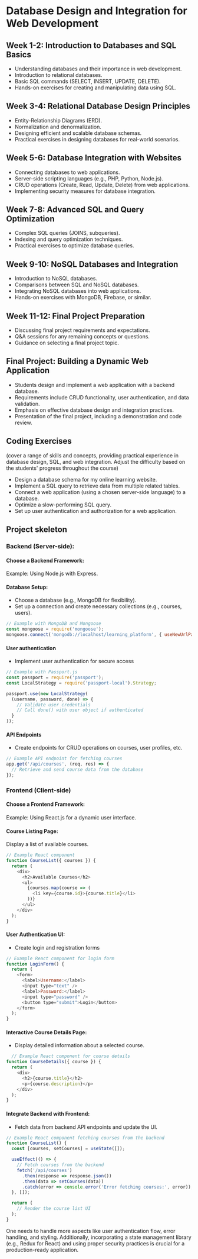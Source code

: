 # Database Design and Integration for Web Development

## Week 1-2: Introduction to Databases and SQL Basics
- Understanding databases and their importance in web development.
- Introduction to relational databases.
- Basic SQL commands (SELECT, INSERT, UPDATE, DELETE).
- Hands-on exercises for creating and manipulating data using SQL.

## Week 3-4: Relational Database Design Principles
- Entity-Relationship Diagrams (ERD).
- Normalization and denormalization.
- Designing efficient and scalable database schemas.
- Practical exercises in designing databases for real-world scenarios.

## Week 5-6: Database Integration with Websites
- Connecting databases to web applications.
- Server-side scripting languages (e.g., PHP, Python, Node.js).
- CRUD operations (Create, Read, Update, Delete) from web applications.
- Implementing security measures for database integration.

## Week 7-8: Advanced SQL and Query Optimization
- Complex SQL queries (JOINS, subqueries).
- Indexing and query optimization techniques.
- Practical exercises to optimize database queries.
 
## Week 9-10: NoSQL Databases and Integration
- Introduction to NoSQL databases.
- Comparisons between SQL and NoSQL databases.
- Integrating NoSQL databases into web applications.
- Hands-on exercises with MongoDB, Firebase, or similar.

## Week 11-12: Final Project Preparation

- Discussing final project requirements and expectations.
- Q&A sessions for any remaining concepts or questions.
- Guidance on selecting a final project topic.

## Final Project: Building a Dynamic Web Application

- Students design and implement a web application with a backend database.
- Requirements include CRUD functionality, user authentication, and data validation.
- Emphasis on effective database design and integration practices.
- Presentation of the final project, including a demonstration and code review.

## Coding Exercises

(cover a range of skills and concepts, providing practical experience in database design, SQL, and web integration. 
Adjust the difficulty based on the students' progress throughout the course)

- Design a database schema for my online learning website.
- Implement a SQL query to retrieve data from multiple related tables.
- Connect a web application (using a chosen server-side language) to a database.
- Optimize a slow-performing SQL query.
- Set up user authentication and authorization for a web application.

## Project skeleton

### Backend (Server-side):

#### Choose a Backend Framework:
Example: Using Node.js with Express.

#### Database Setup:

- Choose a database (e.g., MongoDB for flexibility).
- Set up a connection and create necessary collections (e.g., courses, users).

```js
// Example with MongoDB and Mongoose
const mongoose = require('mongoose');
mongoose.connect('mongodb://localhost/learning_platform', { useNewUrlParser: true, useUnifiedTopology: true });
```

#### User authentication

- Implement user authentication for secure access

```js
// Example with Passport.js
const passport = require('passport');
const LocalStrategy = require('passport-local').Strategy;

passport.use(new LocalStrategy(
  (username, password, done) => {
    // Validate user credentials
    // Call done() with user object if authenticated
  }
));
```

#### API Endpoints

- Create endpoints for CRUD operations on courses, user profiles, etc.
```js
// Example API endpoint for fetching courses
app.get('/api/courses', (req, res) => {
  // Retrieve and send course data from the database
});
```

### Frontend (Client-side)

#### Choose a Frontend Framework:

Example: Using React.js for a dynamic user interface.

#### Course Listing Page:
Display a list of available courses.

```js
// Example React component
function CourseList({ courses }) {
  return (
    <div>
      <h2>Available Courses</h2>
      <ul>
        {courses.map(course => (
          <li key={course.id}>{course.title}</li>
        ))}
      </ul>
    </div>
  );
}
```

#### User Authentication UI:

- Create login and registration forms

```js
// Example React component for login form
function LoginForm() {
  return (
    <form>
      <label>Username:</label>
      <input type="text" />
      <label>Password:</label>
      <input type="password" />
      <button type="submit">Login</button>
    </form>
  );
}
```

#### Interactive Course Details Page:

- Display detailed information about a selected course.

```js
  // Example React component for course details
function CourseDetails({ course }) {
  return (
    <div>
      <h2>{course.title}</h2>
      <p>{course.description}</p>
    </div>
  );
}
```

#### Integrate Backend with Frontend:

- Fetch data from backend API endpoints and update the UI.

```js
// Example React component fetching courses from the backend
function CourseList() {
  const [courses, setCourses] = useState([]);

  useEffect(() => {
    // Fetch courses from the backend
    fetch('/api/courses')
      .then(response => response.json())
      .then(data => setCourses(data))
      .catch(error => console.error('Error fetching courses:', error));
  }, []);

  return (
    // Render the course list UI
  );
}

```

One needs to handle more aspects like user authentication flow, error handling, and styling. Additionally, incorporating a state management library (e.g., Redux for React) and using proper security practices 
is crucial for a production-ready application.




  





